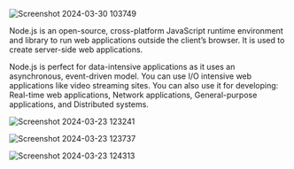 ![Screenshot 2024-03-30 103749](https://github.com/meabhisingh/mernProjectEcommerce/assets/78479119/c8762a8d-0ad5-4ff8-baa6-c99b6066036e)

Node.js is an open-source, cross-platform JavaScript runtime environment and library to run web applications outside the client’s browser. It is used to create server-side web applications.

Node.js is perfect for data-intensive applications as it uses an asynchronous, event-driven model. You can use  I/O intensive web applications like video streaming sites. You can also use it for developing: Real-time web applications, Network applications, General-purpose applications, and Distributed systems.

![Screenshot 2024-03-23 123241](https://github.com/Gaurav038/interview-notes/assets/78479119/5810af05-4d3e-450d-9247-0e6a4a08cb80)

![Screenshot 2024-03-23 123737](https://github.com/Gaurav038/interview-notes/assets/78479119/fdc01583-6487-48b5-8ba9-5b2aa138b0b4)

![Screenshot 2024-03-23 124313](https://github.com/Gaurav038/interview-notes/assets/78479119/65410952-b513-4dae-b6c1-5bbbcd3c842b)
